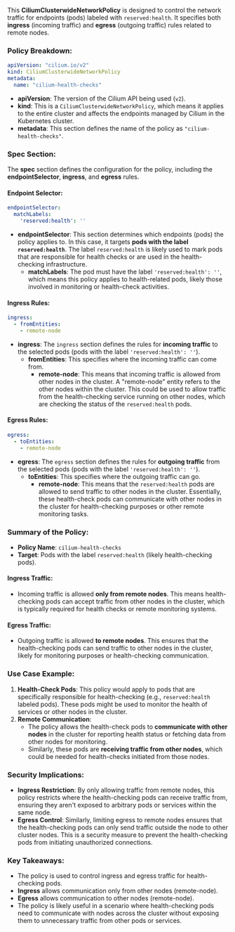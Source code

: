 This **CiliumClusterwideNetworkPolicy** is designed to control the network traffic for endpoints (pods) labeled with `reserved:health`. It specifies both **ingress** (incoming traffic) and **egress** (outgoing traffic) rules related to remote nodes.

### **Policy Breakdown:**

```yaml
apiVersion: "cilium.io/v2"
kind: CiliumClusterwideNetworkPolicy
metadata:
  name: "cilium-health-checks"
```
- **apiVersion**: The version of the Cilium API being used (`v2`).
- **kind**: This is a `CiliumClusterwideNetworkPolicy`, which means it applies to the entire cluster and affects the endpoints managed by Cilium in the Kubernetes cluster.
- **metadata**: This section defines the name of the policy as `"cilium-health-checks"`.

### **Spec Section**:
The **spec** section defines the configuration for the policy, including the **endpointSelector**, **ingress**, and **egress** rules.

#### **Endpoint Selector:**
```yaml
endpointSelector:
  matchLabels:
    'reserved:health': ''
```
- **endpointSelector**: This section determines which endpoints (pods) the policy applies to. In this case, it targets **pods with the label `reserved:health`**. The label `reserved:health` is likely used to mark pods that are responsible for health checks or are used in the health-checking infrastructure.
  - **matchLabels**: The pod must have the label `'reserved:health': ''`, which means this policy applies to health-related pods, likely those involved in monitoring or health-check activities.

#### **Ingress Rules**:
```yaml
ingress:
  - fromEntities:
    - remote-node
```
- **ingress**: The `ingress` section defines the rules for **incoming traffic** to the selected pods (pods with the label `'reserved:health': ''`).
  - **fromEntities**: This specifies where the incoming traffic can come from.
    - **remote-node**: This means that incoming traffic is allowed from other nodes in the cluster. A "remote-node" entity refers to the other nodes within the cluster. This could be used to allow traffic from the health-checking service running on other nodes, which are checking the status of the `reserved:health` pods.

#### **Egress Rules**:
```yaml
egress:
  - toEntities:
    - remote-node
```
- **egress**: The `egress` section defines the rules for **outgoing traffic** from the selected pods (pods with the label `'reserved:health': ''`).
  - **toEntities**: This specifies where the outgoing traffic can go.
    - **remote-node**: This means that the `reserved:health` pods are allowed to send traffic to other nodes in the cluster. Essentially, these health-check pods can communicate with other nodes in the cluster for health-checking purposes or other remote monitoring tasks.

### **Summary of the Policy:**
- **Policy Name**: `cilium-health-checks`
- **Target**: Pods with the label `reserved:health` (likely health-checking pods).
  
#### **Ingress Traffic**:
- Incoming traffic is allowed **only from remote nodes**. This means health-checking pods can accept traffic from other nodes in the cluster, which is typically required for health checks or remote monitoring systems.
  
#### **Egress Traffic**:
- Outgoing traffic is allowed **to remote nodes**. This ensures that the health-checking pods can send traffic to other nodes in the cluster, likely for monitoring purposes or health-checking communication.

### **Use Case Example:**
1. **Health-Check Pods**: This policy would apply to pods that are specifically responsible for health-checking (e.g., `reserved:health` labeled pods). These pods might be used to monitor the health of services or other nodes in the cluster.
2. **Remote Communication**:
   - The policy allows the health-check pods to **communicate with other nodes** in the cluster for reporting health status or fetching data from other nodes for monitoring.
   - Similarly, these pods are **receiving traffic from other nodes**, which could be needed for health-checks initiated from those nodes.

### **Security Implications**:
- **Ingress Restriction**: By only allowing traffic from remote nodes, this policy restricts where the health-checking pods can receive traffic from, ensuring they aren't exposed to arbitrary pods or services within the same node.
- **Egress Control**: Similarly, limiting egress to remote nodes ensures that the health-checking pods can only send traffic outside the node to other cluster nodes. This is a security measure to prevent the health-checking pods from initiating unauthorized connections.

### **Key Takeaways**:
- The policy is used to control ingress and egress traffic for health-checking pods.
- **Ingress** allows communication only from other nodes (remote-node).
- **Egress** allows communication to other nodes (remote-node).
- The policy is likely useful in a scenario where health-checking pods need to communicate with nodes across the cluster without exposing them to unnecessary traffic from other pods or services.

